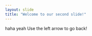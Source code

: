 ```yaml
---
layout: slide
title: "Welcome to our second slide!"
---
```

haha yeah
Use the left arrow to go back!

